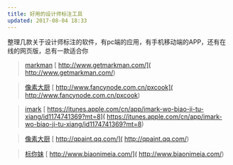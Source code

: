 ```yaml
---
title: 好用的设计师标注工具
updated: 2017-08-04 18:33
---
```


整理几款关于设计师标注的软件，有pc端的应用，有手机移动端的APP，还有在线的网页版，总有一款适合你

>[markman](
http://www.getmarkman.com/) [
http://www.getmarkman.com/](
http://www.getmarkman.com/)

>[像素大厨](
http://www.fancynode.com.cn/pxcook) [
http://www.fancynode.com.cn/pxcook](
http://www.fancynode.com.cn/pxcook)

>[imark](
https://itunes.apple.com/cn/app/imark-wo-biao-ji-tu-xiang/id1174741369?mt=8) [
https://itunes.apple.com/cn/app/imark-wo-biao-ji-tu-xiang/id1174741369?mt=8](
https://itunes.apple.com/cn/app/imark-wo-biao-ji-tu-xiang/id1174741369?mt=8)

>[像素大厨](
http://qpaint.qq.com/) [
http://qpaint.qq.com/](
http://qpaint.qq.com/)

>[标你妹](
http://www.biaonimeia.com/) [
http://www.biaonimeia.com/](
http://www.biaonimeia.com/)

